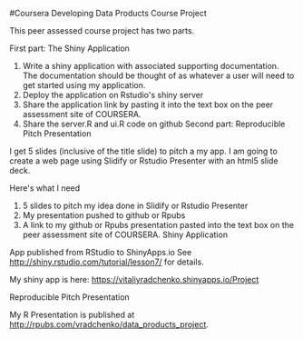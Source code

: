 #Coursera Developing Data Products Course Project

This peer assessed course project has two parts.

First part: The Shiny Application

1. Write a shiny application with associated supporting documentation. The documentation should be thought of as whatever a user will need to get started using my application.
2. Deploy the application on Rstudio's shiny server
3. Share the application link by pasting it into the text box on the peer assessment site of COURSERA.
4. Share the server.R and ui.R code on github
Second part: Reproducible Pitch Presentation

I get 5 slides (inclusive of the title slide) to pitch a my app. I am going to create a web page using Slidify or Rstudio Presenter with an html5 slide deck.

Here's what I need

1. 5 slides to pitch my idea done in Slidify or Rstudio Presenter
2. My presentation pushed to github or Rpubs
3. A link to my github or Rpubs presentation pasted into the text box on the peer assessment site of COURSERA.
Shiny Application

App published from RStudio to ShinyApps.io
See http://shiny.rstudio.com/tutorial/lesson7/ for details.

My shiny app is here:  https://vitaliyradchenko.shinyapps.io/Project

Reproducible Pitch Presentation

My R Presentation is published at http://rpubs.com/vradchenko/data_products_project.
